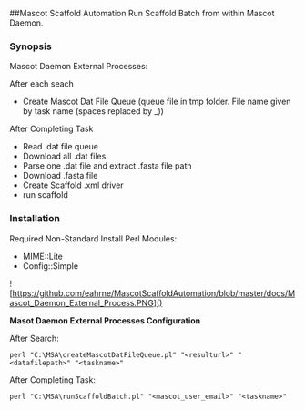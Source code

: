 
##Mascot Scaffold Automation
Run Scaffold Batch from within Mascot Daemon.  
### Synopsis
Mascot Daemon External Processes:

After each seach

- Create Mascot Dat File Queue (queue file in tmp folder. File name given by task name (spaces replaced by _))


After Completing Task

- Read .dat file queue
- Download all .dat files
- Parse one .dat file and extract .fasta file path
- Download .fasta file
- Create Scaffold .xml driver
- run scaffold		

### Installation
 Required Non-Standard Install Perl Modules: 

- MIME::Lite
- Config::Simple

![https://github.com/eahrne/MascotScaffoldAutomation/blob/master/docs/Mascot_Daemon_External_Process.PNG]()

**Masot Daemon External Processes Configuration**

After Search:

	perl "C:\MSA\createMascotDatFileQueue.pl" "<resulturl>" "<datafilepath>" "<taskname>"

After Completing Task:

	perl "C:\MSA\runScaffoldBatch.pl" "<mascot_user_email>" "<taskname>"

